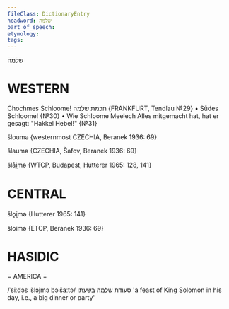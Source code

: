 ```yaml
---
fileClass: DictionaryEntry
headword: שלמה
part_of_speech: 
etymology: 
tags: 
---
```

שלמה

WESTERN
========

Chochmes Schloome!  חכמת שלמה
{FRANKFURT, Tendlau №29}
	•	Sūdes Schloome! {№30}
	•	Wie Schloome Meelech Alles mitgemacht hat, hat er gesagt: "Hakkel Hebel!" {№31}

šloumə {westernmost CZECHIA, Beranek 1936: 69}

šlaumə {CZECHIA, Šafov, Beranek 1936: 69}

šlåi̯mə {WTCP, Budapest, Hutterer 1965: 128, 141}

CENTRAL
========

šlǫi̯mə {Hutterer 1965: 141}

šloimə {ETCP, Beranek 1936: 69}

HASIDIC
=======
= AMERICA = 

/ˈsiːdəs ˈšlɔjmə bəˈšaːtə/ סעודת שלמה בשעתּו 'a feast of King Solomon in his day, i.e., a big dinner or party'
